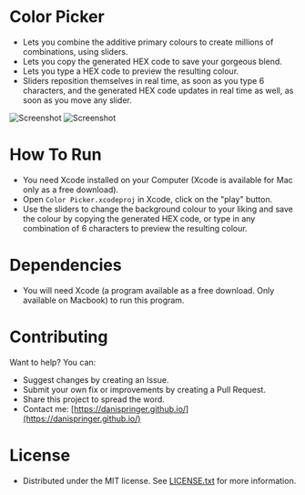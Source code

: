 # Color Picker
- Lets you combine the additive primary colours to create millions of combinations, using sliders.
- Lets you copy the generated HEX code to save your gorgeous blend.
- Lets you type a HEX code to preview the resulting colour.
- Sliders reposition themselves in real time, as soon as you type 6 characters, and the generated HEX code updates in real time as well, as soon as you move any slider.

![Screenshot](https://raw.githubusercontent.com/DaniSpringer/color-picker/master/i/a.gif) ![Screenshot](https://raw.githubusercontent.com/DaniSpringer/color-picker/master/i/b.gif)

# How To Run
- You need Xcode installed on your Computer (Xcode is available for Mac only as a free download).
- Open `Color Picker.xcodeproj` in Xcode, click on the "play" button.
- Use the sliders to change the background colour to your liking and save the colour by copying the generated HEX code, or type in any combination of 6 characters to preview the resulting colour.

# Dependencies
- You will need Xcode (a program available as a free download. Only available on Macbook) to run this program.

# Contributing
Want to help? You can:
- Suggest changes by creating an Issue.
- Submit your own fix or improvements by creating a Pull Request.
- Share this project to spread the word.
- Contact me: [https://danispringer.github.io/](https://danispringer.github.io/)

# License
- Distributed under the MIT license. See [LICENSE.txt](LICENSE.txt) for more information.